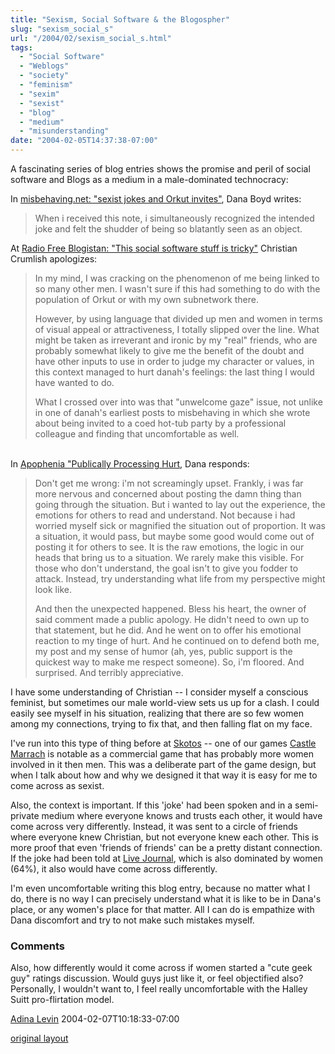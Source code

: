 ```yaml
---
title: "Sexism, Social Software & the Blogospher"
slug: "sexism_social_s"
url: "/2004/02/sexism_social_s.html"
tags:
  - "Social Software"
  - "Weblogs"
  - "society"
  - "feminism"
  - "sexim"
  - "sexist"
  - "blog"
  - "medium"
  - "misunderstanding"
date: "2004-02-05T14:37:38-07:00"
---
```

<p>A fascinating series of blog entries shows the promise and peril of social software and Blogs as a medium in a male-dominated technocracy:</p>
<p>In <a href="http://www.misbehaving.net/2004/02/sexist_jokes_an.html">misbehaving.net: "sexist jokes and Orkut invites"</a>, Dana Boyd writes:<blockquote>When i received this note, i simultaneously recognized the intended joke and felt the shudder of being so blatantly seen as an object.</blockquote>At <a href="http://radiofreeblogistan.com/2004/02/04/this_social_software_stuff_is_tricky.html">Radio Free Blogistan: "This social software stuff is tricky"</a> Christian Crumlish apologizes:<blockquote>In my mind, I was cracking on the phenomenon of me being linked to so many other men. I wasn't sure if this had something to do with the population of Orkut or with my own subnetwork there.</p>
<p>However, by using language that divided up men and women in terms of visual appeal or attractiveness, I totally slipped over the line. What might be taken as irreverant and ironic by my "real" friends, who are probably somewhat likely to give me the benefit of the doubt and have other inputs to use in order to judge my character or values, in this context managed to hurt danah's feelings: the last thing I would have wanted to do.</p>
<p>What I crossed over into was that "unwelcome gaze" issue, not unlike in one of danah's earliest posts to misbehaving in which she wrote about being invited to a coed hot-tub party by a professional colleague and finding that uncomfortable as well.</blockquote><br />
In <a href="http://www.zephoria.org/thoughts/archives/2004/02/05/publicly_processing_hurt.html">Apophenia "Publically Processing Hurt</a>, Dana responds:<blockquote>Don't get me wrong: i'm not screamingly upset. Frankly, i was far more nervous and concerned about posting the damn thing than going through the situation. But i wanted to lay out the experience, the emotions for others to read and understand. Not because i had worried myself sick or magnified the situation out of proportion. It was a situation, it would pass, but maybe some good would come out of posting it for others to see. It is the raw emotions, the logic in our heads that bring us to a situation. We rarely make this visible. For those who don't understand, the goal isn't to give you fodder to attack. Instead, try understanding what life from my perspective might look like. </p>
<p>And then the unexpected happened. Bless his heart, the owner of said comment made a public apology. He didn't need to own up to that statement, but he did. And he went on to offer his emotional reaction to my tinge of hurt. And he continued on to defend both me, my post and my sense of humor (ah, yes, public support is the quickest way to make me respect someone). So, i'm floored. And surprised. And terribly appreciative.</blockquote>I have some understanding of Christian -- I consider myself a conscious feminist, but sometimes our male world-view sets us up for a clash. I could easily see myself in his situation, realizing that there are so few women among my connections, trying to fix that, and then falling flat on my face.</p>
<p>I've run into this type of thing before at <a href="http://www.skotos.net/">Skotos</a> -- one of our games <a href="http://www.skotos.net/games/marrach/">Castle Marrach</a> is notable as a commercial game that has probably more women involved in it then men. This was a deliberate part of the game design, but when I talk about how and why we designed it that way it is easy for me to come across as sexist.</p>
<p>Also, the context is important. If this 'joke' had been spoken and in a semi-private medium where everyone knows and trusts each other, it would have come across very differently. Instead, it was sent to a circle of friends where everyone knew Christian, but not everyone knew each other. This is more proof that even 'friends of friends' can be a pretty distant connection. If the joke had been told at <a href="http://www.livejournal.com">Live Journal</a>, which is also dominated by women (64%), it also would have come across differently.</p>
<p>I'm even uncomfortable writing this blog entry, because no matter what I do, there is no way I can precisely understand what it is like to be in Dana's place, or any women's place for that matter. All I can do is empathize with Dana discomfort and try to not make such mistakes myself.<br />
</p>
<footer><h3>Comments</h3>
<div class="u-comment h-cite">
<p class="p-content p-name">Also, how differently would it come across if women started a "cute geek guy" ratings discussion.
Would guys just like it, or feel objectified also?
Personally, I wouldn't want to, I feel really uncomfortable with the Halley Suitt pro-flirtation model.
</p>
<a class="u-author h-card" href="http://www.alevin.com/weblog">Adina Levin</a>
<time class="dt-published" datetime="2004-02-07T10:18:33-07:00">2004-02-07T10:18:33-07:00</time>
</div>
</footer>
<p class="previous"><a href="/previous/2004/02/sexism_social_s.html" rel="syndication nofollow" class="u-syndication" >original layout</a></p>
